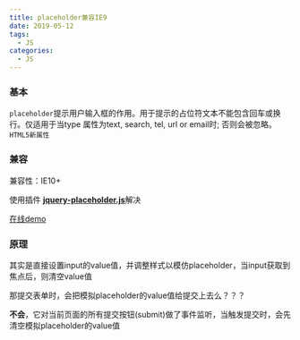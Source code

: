 ```yaml
---
title: placeholder兼容IE9
date: 2019-05-12
tags:
  - JS
categories:
  - JS
---
```


### 基本

`placeholder`提示用户输入框的作用。用于提示的占位符文本不能包含回车或换行。仅适用于当type 属性为text, search, tel, url or email时; 否则会被忽略。`HTML5新属性`

### 兼容

兼容性：IE10+

使用插件 [**jquery-placeholder.js**](<https://github.com/mathiasbynens/jquery-placeholder>)解决

[在线demo](<https://mathiasbynens.be/demo/placeholder>)

### 原理

其实是直接设置input的value值，并调整样式以模仿placeholder，当input获取到焦点后，则清空value值

那提交表单时，会把模拟placeholder的value值给提交上去么？？？

**不会**，它对当前页面的所有提交按钮(submit)做了事件监听，当触发提交时，会先清空模拟placeholder的value值